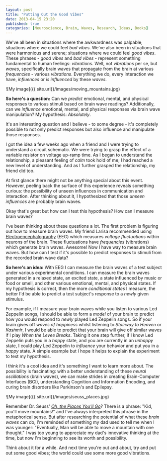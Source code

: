 ```yaml
---
layout: post
title: "Putting Out the Good Vibes"
date: 2013-04-15 23:20
published: true
categories: [Neuroscience, Brain, Waves, Research, Ideas, Books]
---
```


We've all been in situations where the awkwardness was palpable; situations where we could feel _bad vibes_. We've also been in situations that were harmonious and serene; situations where we could feel _good vibes_. These phrases - _good vibes_ and _bad vibes_ - represent something fundamental to human feelings: _vibrations_. Well, not _vibrations_ per se, but _waves_, specifically brain waves that  propagate from the brain at various _frequencies_ - various _vibrations_. Everything we do, every interaction we have, _influences_ or _is influenced_ by these _waves_. 

![My image]({{ site.url}}/images/moving_mountains.jpg)

__So here's a question:__ Can we _predict_ emotional, mental, and physical responses to various stimuli based on brain wave readings? Additionally, can we _influence_ emotional, mental, and physical responses via brain wave manipulation? My hypothesis: _Absolutely_.

<!-- more -->

It's an interesting question and I believe - to some degree - it's completely possible to not only predict responses but also influence and manipulate those responses. 

I got the idea a few weeks ago when a friend and I were trying to understand a circuit schematic. We were trying to grasp the effect of a variable resistor on voltage up-ramp time. As I began to understand the relationship, a pleasant feeling of _calm_ took hold of me; I had reached a new level of understanding. And as I further grasped the relationship, my friend did too. 

At first glance there might not be anything special about this event. However, peeling back the surface of this experience reveals something curious: the possibility of unseen influences in communication and interaction. After thinking about it, I hypothesized that those _unseen influences_ are probably brain waves. 

Okay that's great but how can I test this hypothesis? How can I measure brain waves? 

I've been thinking about these questions a lot. The first problem is figuring out how to measure brain waves. My friend Larisa recommended using <a href='http://en.wikipedia.org/wiki/Electroencephalography' target='_BLANK'>Electroencephalography</a> (EEG) which measures _voltage fluctuations_ within neurons of the brain. These fluctuations have _frequencies_ (vibrations) which generate brain waves. Awesome! Now I have way to measure brain waves. But how can I test if it's possible to predict responses to stimuli from the recorded brain wave data?

__So here's an idea:__ With EEG I can measure the brain waves of a test subject under various experimental conditions. I can measure the brain waves generated in a relaxed state, an excited state, a state influenced by music or food or smell, and other various emotional, mental, and physical states. If my hypothesis is correct, then the more _conditional states_ I measure, the better I'd be able to predict a test subject's response to a _newly_ given stimulus. 

For example, if I measure your brain waves while you listen to various Led Zeppelin songs, I should be able to form a _model_ of your brain to predict how you would respond to _newly_ played Led Zeppelin songs. So if your brain gives off _waves of happiness_ whilst listening to _Stairway to Heaven_ or _Kashmir_, I would be able to predict that your brain will give off similar waves if I play _When the Levee Breaks_. Taking it one step further, if I know Led Zeppelin puts you in a _happy_ state, and you are currently in an _unhappy_ state, I could play Led Zeppelin to _influence_ your behavior and put you in a _happy_ state. A simple example but I hope it helps to explain the experiment to test my hypothesis. 

I think it's a cool idea and it's something I want to learn more about. The possibility is fascinating: with a better understanding of these _neural oscillations_ (brain waves), we can make strides in creating Brain-Computer Interfaces (BCI), understanding Cognition and Information Encoding, and curing brain disorders like Parkinson's and Epilepsy.

![My image]({{ site.url}}/images/seuss_places.jpg)

Remember Dr. Seuss' <a href='http://www.amazon.com/Oh-Places-Youll-Dr-Seuss/dp/0679805273' target='_BLANK'>_Oh, the Places You'll Go_</a>? There is a phrase: "Kid, you'll move mountains!" and I've always interpreted this phrase in the metaphorical sense. But after researching the potential of what these _brain waves_ can do, I'm reminded of something my dad used to tell me when I was younger: "Eventually, Man will be able to move a mountain with one thought." I was too young to appreciate my dad's innovative thinking at the time, but now I'm beginning to see its worth and possibility. 

Think about it for a while. And next time you're out and about, try and put out some good vibes; the world could use some more good vibrations. 


